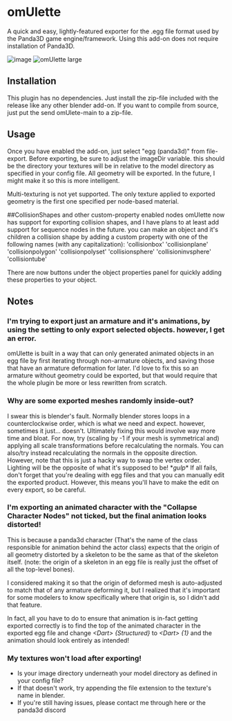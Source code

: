 # omUlette
A quick and easy, lightly-featured exporter for the .egg file format used by the Panda3D game engine/framework. Using this add-on does not require installation of Panda3D.

![image](https://user-images.githubusercontent.com/77763745/230818181-f3439022-67fb-4f12-aab9-eee694c8433d.png)
![omUlette large](https://github.com/user-attachments/assets/407ec6c8-9362-4621-a075-ddbfb4bcaacd)

## Installation
This plugin has no dependencies. Just install the zip-file included with the release like any other blender add-on.
If you want to compile from source, just put the send omUlete-main to a zip-file.

## Usage
Once you have enabled the add-on, just select "egg (panda3d)" from file-export.
Before exporting, be sure to adjust the imageDir variable. this should be the directory your textures will be in relative to the model directory as specified in your config file.
All geometry will be exported. In the future, I might make it so this is more intelligent.

Multi-texturing is not yet supported. The only texture applied to exported geometry is the first one specified per node-based material.

##CollisionShapes and other custom-property enabled nodes
omUlette now has support for exporting collision shapes, and I have plans to at least add support for sequence nodes in the future.
you can make an object and it's children a collision shape by adding a custom property with one of the following names (with any capitalization):
'collisionbox'
'collisionplane'
'collisionpolygon'
'collisionpolyset'
'collisionsphere'
'collisioninvsphere'
'collisiontube'

There are now buttons under the object properties panel for quickly adding these properties to your object.

## Notes
### I'm trying to export just an armature and it's animations, by using the setting to only export selected objects. however, I get an error.
omUlette is built in a way that can only generated animated objects in an egg file by first iterating through non-armature objects, and saving those that have an armature deformation for later.
I'd love to fix this so an armature without geometry could be exported, but that would require that the whole plugin be more or less rewritten from scratch.

### Why are some exported meshes randomly inside-out?
I swear this is blender's fault. Normally blender stores loops in a counterclockwise order, which is what we need and expect. however, sometimes it just... doesn't. Ultimately fixing this would involve way more time and bloat. For now, try (scaling by -1 if your mesh is symmetrical and) applying all scale transformations before recalculating the normals.
You can also/try instead recalculating the normals in the opposite direction. However, note that this is just a hacky way to swap the vertex order. Lighting will be the opposite of what it's supposed to be! \**gulp*\*
If all fails, don't forget that you're dealing with egg files and that you can manually edit the exported product. However, this means you'll have to make the edit on every export, so be careful.

### I'm exporting an animated character with the "Collapse Character Nodes" not ticked, but the final animation looks distorted!
This is because a panda3d character (That's the name of the class responsible for animation behind the actor class) expects that the origin of all geometry distorted by a skeleton to be the same as that of the skeleton itself.
(note: the origin of a skeleton in an egg file is really just the offset of all the top-level bones).

I considered making it so that the origin of deformed mesh is auto-adjusted to match that of any armature deforming it, but I realized that it's important for some modelers to know specifically where that origin is, so I didn't add that feature.

In fact, all you have to do to ensure that animation is in-fact getting exported correctly is to find the top of the animated character in the exported egg file and change _\<Dart> {Structured}_ to _\<Dart> {1}_ and the animation should look entirely as intended!

### My textures won't load after exporting!
- Is your image directory underneath your model directory as defined in your config file?
- If that doesn't work, try appending the file extension to the texture's name in blender.
- If you're still having issues, please contact me through here or the panda3d discord
